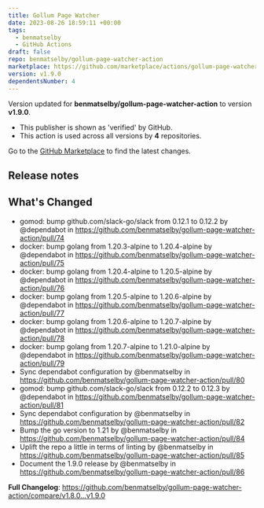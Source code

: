 ```yaml
---
title: Gollum Page Watcher
date: 2023-08-26 18:59:11 +00:00
tags:
  - benmatselby
  - GitHub Actions
draft: false
repo: benmatselby/gollum-page-watcher-action
marketplace: https://github.com/marketplace/actions/gollum-page-watcher
version: v1.9.0
dependentsNumber: 4
---
```



Version updated for **benmatselby/gollum-page-watcher-action** to version **v1.9.0**.
- This publisher is shown as 'verified' by GitHub.
- This action is used across all versions by **4** repositories.

Go to the [GitHub Marketplace](https://github.com/marketplace/actions/gollum-page-watcher) to find the latest changes.

## Release notes

## What's Changed
* gomod: bump github.com/slack-go/slack from 0.12.1 to 0.12.2 by @dependabot in https://github.com/benmatselby/gollum-page-watcher-action/pull/74
* docker: bump golang from 1.20.3-alpine to 1.20.4-alpine by @dependabot in https://github.com/benmatselby/gollum-page-watcher-action/pull/75
* docker: bump golang from 1.20.4-alpine to 1.20.5-alpine by @dependabot in https://github.com/benmatselby/gollum-page-watcher-action/pull/76
* docker: bump golang from 1.20.5-alpine to 1.20.6-alpine by @dependabot in https://github.com/benmatselby/gollum-page-watcher-action/pull/77
* docker: bump golang from 1.20.6-alpine to 1.20.7-alpine by @dependabot in https://github.com/benmatselby/gollum-page-watcher-action/pull/78
* docker: bump golang from 1.20.7-alpine to 1.21.0-alpine by @dependabot in https://github.com/benmatselby/gollum-page-watcher-action/pull/79
* Sync dependabot configuration by @benmatselby in https://github.com/benmatselby/gollum-page-watcher-action/pull/80
* gomod: bump github.com/slack-go/slack from 0.12.2 to 0.12.3 by @dependabot in https://github.com/benmatselby/gollum-page-watcher-action/pull/81
* Sync dependabot configuration by @benmatselby in https://github.com/benmatselby/gollum-page-watcher-action/pull/82
* Bump the go version to 1.21 by @benmatselby in https://github.com/benmatselby/gollum-page-watcher-action/pull/84
* Uplift the repo a little in terms of linting by @benmatselby in https://github.com/benmatselby/gollum-page-watcher-action/pull/85
* Document the 1.9.0 release by @benmatselby in https://github.com/benmatselby/gollum-page-watcher-action/pull/86


**Full Changelog**: https://github.com/benmatselby/gollum-page-watcher-action/compare/v1.8.0...v1.9.0
